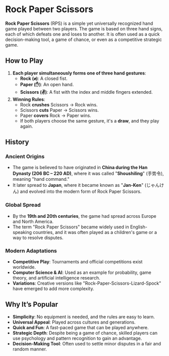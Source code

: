 # Rock Paper Scissors
**Rock Paper Scissors** (RPS) is a simple yet universally recognized hand game played between two players. The game is based on three hand signs, each of which defeats one and loses to another. It is often used as a quick decision-making tool, a game of chance, or even as a competitive strategic game.

## How to Play
1. **Each player simultaneously forms one of three hand gestures**:
   - **Rock (✊)**: A closed fist.
   - **Paper (✋)**: An open hand.
   - **Scissors (✌️)**: A fist with the index and middle fingers extended.
2. **Winning Rules**:
   - Rock **crushes** Scissors → Rock wins.
   - Scissors **cuts** Paper → Scissors wins.
   - Paper **covers** Rock → Paper wins.
   - If both players choose the same gesture, it's a **draw**, and they play again.

## History
### Ancient Origins
- The game is believed to have originated in **China during the Han Dynasty (206 BC – 220 AD)**, where it was called "**Shoushiling**" (手势令), meaning "hand command."
- It later spread to **Japan**, where it became known as "**Jan-Ken**" (じゃんけん) and evolved into the modern form of Rock Paper Scissors.

### Global Spread
- By the **19th and 20th centuries**, the game had spread across Europe and North America.
- The term "Rock Paper Scissors" became widely used in English-speaking countries, and it was often played as a children's game or a way to resolve disputes.

### Modern Adaptations
- **Competitive Play**: Tournaments and official competitions exist worldwide.
- **Computer Science & AI**: Used as an example for probability, game theory, and artificial intelligence research.
- **Variations**: Creative versions like "Rock-Paper-Scissors-Lizard-Spock" have emerged to add more complexity.

## Why It’s Popular
- **Simplicity**: No equipment is needed, and the rules are easy to learn.
- **Universal Appeal**: Played across cultures and generations.
- **Quick and Fun**: A fast-paced game that can be played anywhere.
- **Strategic Depth**: Despite being a game of chance, skilled players can use psychology and pattern recognition to gain an advantage.
- **Decision-Making Tool**: Often used to settle minor disputes in a fair and random manner.
